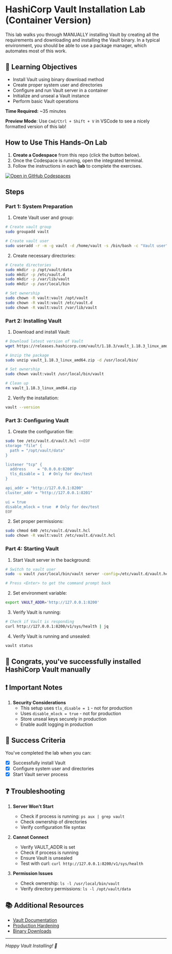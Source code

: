 # HashiCorp Vault Installation Lab (Container Version)
This lab walks you through MANUALLY installing Vault by creating all the requirements and downloading and installing the Vault binary. In a typical environment, you should be able to use a package manager, which automates most of this work.

## 🎯 Learning Objectives
- Install Vault using binary download method
- Create proper system user and directories
- Configure and run Vault server in a container
- Initialize and unseal a Vault instance
- Perform basic Vault operations

**Time Required:** ~35 minutes

**Preview Mode**: Use `Cmd/Ctrl + Shift + V` in VSCode to see a nicely formatted version of this lab!

## How to Use This Hands-On Lab

1. **Create a Codespace** from this repo (click the button below).  
2. Once the Codespace is running, open the integrated terminal.
3. Follow the instructions in each **lab** to complete the exercises.

[![Open in GitHub Codespaces](https://github.com/codespaces/badge.svg)](https://codespaces.new/btkrausen/vault-codespaces)

## Steps

### Part 1: System Preparation

1. Create Vault user and group:
```bash
# Create vault group
sudo groupadd vault

# Create vault user
sudo useradd -r -m -g vault -d /home/vault -s /bin/bash -c "Vault user" vault
```

2. Create necessary directories:
```bash
# Create directories
sudo mkdir -p /opt/vault/data
sudo mkdir -p /etc/vault.d
sudo mkdir -p /var/lib/vault
sudo mkdir -p /usr/local/bin

# Set ownership
sudo chown -R vault:vault /opt/vault
sudo chown -R vault:vault /etc/vault.d
sudo chown -R vault:vault /var/lib/vault
```

### Part 2: Installing Vault

1. Download and install Vault:
```bash
# Download latest version of Vault
wget https://releases.hashicorp.com/vault/1.18.3/vault_1.18.3_linux_amd64.zip

# Unzip the package
sudo unzip vault_1.18.3_linux_amd64.zip -d /usr/local/bin/

# Set ownership
sudo chown vault:vault /usr/local/bin/vault

# Clean up
rm vault_1.18.3_linux_amd64.zip
```

2. Verify the installation:
```bash
vault --version
```

### Part 3: Configuring Vault

1. Create the configuration file:
```bash
sudo tee /etc/vault.d/vault.hcl <<EOF
storage "file" {
  path = "/opt/vault/data"
}

listener "tcp" {
  address     = "0.0.0.0:8200"
  tls_disable = 1  # Only for dev/test
}

api_addr = "http://127.0.0.1:8200"
cluster_addr = "http://127.0.0.1:8201"

ui = true
disable_mlock = true  # Only for dev/test
EOF
```

2. Set proper permissions:
```bash
sudo chmod 640 /etc/vault.d/vault.hcl
sudo chown -R vault:vault /etc/vault.d/vault.hcl
```

### Part 4: Starting Vault

1. Start Vault server in the background:
```bash
# Switch to vault user
sudo -u vault /usr/local/bin/vault server -config=/etc/vault.d/vault.hcl &

# Press <Enter> to get the command prompt back
```

2. Set environment variable:
```bash
export VAULT_ADDR='http://127.0.0.1:8200'
```

3. Verify Vault is running:
```bash
# Check if Vault is responding
curl http://127.0.0.1:8200/v1/sys/health | jq
```

4. Verify Vault is running and unsealed:
```bash
vault status
```

## 🚀 Congrats, you've successfully installed HashiCorp Vault manually

## ❗ Important Notes

1. **Security Considerations**
   - This setup uses `tls_disable = 1` - not for production
   - Uses `disable_mlock = true` - not for production
   - Store unseal keys securely in production
   - Enable audit logging in production

## 🎯 Success Criteria
You've completed the lab when you can:
- [x] Successfully install Vault
- [x] Configure system user and directories
- [x] Start Vault server process

## ❓ Troubleshooting

1. **Server Won't Start**
   - Check if process is running: `ps aux | grep vault`
   - Check ownership of directories
   - Verify configuration file syntax

2. **Cannot Connect**
   - Verify VAULT_ADDR is set
   - Check if process is running
   - Ensure Vault is unsealed
   - Test with curl: `curl http://127.0.0.1:8200/v1/sys/health`

3. **Permission Issues**
   - Check ownership: `ls -l /usr/local/bin/vault`
   - Verify directory permissions: `ls -l /opt/vault/data`

## 📚 Additional Resources
- [Vault Documentation](https://www.vaultproject.io/docs)
- [Production Hardening](https://www.vaultproject.io/docs/concepts/production-hardening)
- [Binary Downloads](https://www.vaultproject.io/downloads)

---
*Happy Vault Installing! 🔐*
